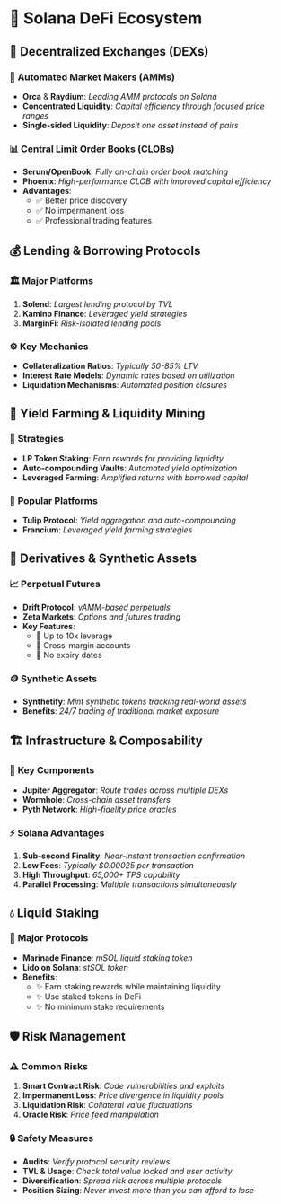 # 🏦 **Solana DeFi Ecosystem**

## 💱 **Decentralized Exchanges (DEXs)**

### 🔄 **Automated Market Makers (AMMs)**
- **Orca** & **Raydium**: *Leading AMM protocols on Solana*
- **Concentrated Liquidity**: *Capital efficiency through focused price ranges*
- **Single-sided Liquidity**: *Deposit one asset instead of pairs*

### 📊 **Central Limit Order Books (CLOBs)**
- **Serum/OpenBook**: *Fully on-chain order book matching*
- **Phoenix**: *High-performance CLOB with improved capital efficiency*
- **Advantages**:
  - ✅ Better price discovery
  - ✅ No impermanent loss
  - ✅ Professional trading features

## 💰 **Lending & Borrowing Protocols**

### 🏛️ **Major Platforms**
1. **Solend**: *Largest lending protocol by TVL*
2. **Kamino Finance**: *Leveraged yield strategies*
3. **MarginFi**: *Risk-isolated lending pools*

### ⚙️ **Key Mechanics**
- **Collateralization Ratios**: *Typically 50-85% LTV*
- **Interest Rate Models**: *Dynamic rates based on utilization*
- **Liquidation Mechanisms**: *Automated position closures*

## 🌾 **Yield Farming & Liquidity Mining**

### 🎯 **Strategies**
- **LP Token Staking**: *Earn rewards for providing liquidity*
- **Auto-compounding Vaults**: *Automated yield optimization*
- **Leveraged Farming**: *Amplified returns with borrowed capital*

### 💎 **Popular Platforms**
- **Tulip Protocol**: *Yield aggregation and auto-compounding*
- **Francium**: *Leveraged yield farming strategies*

## 🔮 **Derivatives & Synthetic Assets**

### 📈 **Perpetual Futures**
- **Drift Protocol**: *vAMM-based perpetuals*
- **Zeta Markets**: *Options and futures trading*
- **Key Features**:
  - 🔹 Up to 10x leverage
  - 🔹 Cross-margin accounts
  - 🔹 No expiry dates

### 🪙 **Synthetic Assets**
- **Synthetify**: *Mint synthetic tokens tracking real-world assets*
- **Benefits**: *24/7 trading of traditional market exposure*

## 🏗️ **Infrastructure & Composability**

### 🔧 **Key Components**
- **Jupiter Aggregator**: *Route trades across multiple DEXs*
- **Wormhole**: *Cross-chain asset transfers*
- **Pyth Network**: *High-fidelity price oracles*

### ⚡ **Solana Advantages**
1. **Sub-second Finality**: *Near-instant transaction confirmation*
2. **Low Fees**: *Typically $0.00025 per transaction*
3. **High Throughput**: *65,000+ TPS capability*
4. **Parallel Processing**: *Multiple transactions simultaneously*

## 💧 **Liquid Staking**

### 🥩 **Major Protocols**
- **Marinade Finance**: *mSOL liquid staking token*
- **Lido on Solana**: *stSOL token*
- **Benefits**:
  - ✨ Earn staking rewards while maintaining liquidity
  - ✨ Use staked tokens in DeFi
  - ✨ No minimum stake requirements

## 🛡️ **Risk Management**

### ⚠️ **Common Risks**
1. **Smart Contract Risk**: *Code vulnerabilities and exploits*
2. **Impermanent Loss**: *Price divergence in liquidity pools*
3. **Liquidation Risk**: *Collateral value fluctuations*
4. **Oracle Risk**: *Price feed manipulation*

### 🔒 **Safety Measures**
- **Audits**: *Verify protocol security reviews*
- **TVL & Usage**: *Check total value locked and user activity*
- **Diversification**: *Spread risk across multiple protocols*
- **Position Sizing**: *Never invest more than you can afford to lose*